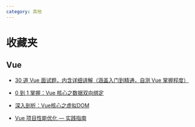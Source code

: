 ```yaml
---
category: 其他
---
```

# 收藏夹

## Vue
- [30 道 Vue 面试题，内含详细讲解（涵盖入门到精通，自测 Vue 掌握程度）](https://github.com/fengshi123/blog/issues/14)

- [0 到 1 掌握：Vue 核心之数据双向绑定](https://juejin.cn/post/6844903903822086151)

- [深入剖析：Vue核心之虚拟DOM](https://juejin.cn/post/6844903895467032589)

- [Vue 项目性能优化 — 实践指南](https://juejin.cn/post/6844903913410314247)